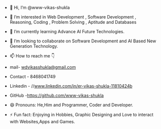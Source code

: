 - 👋 Hi, I’m @www-vikas-shukla
- 👀 I’m interested in Web Development , Software Development , Reasoning, Coding , Problem Solving , Aptitude and Databases
- 🌱 I’m currently learning Advance AI Future Technologies.
- 💞️ I’m looking to collaborate on Software Development and AI Based New Generation Technology.
- 📫 How to reach me 👇

-  mail- wdvikasshukla@gmail.com
  
- Contact - 8468041749

- Linkedin - //www.linkedin.com/in/er-vikas-shukla-11810424b

- GitHub -https://github.com/www-vikas-shukla

- 😄 Pronouns: He,Him and Programmer, Coder and Developer.
- ⚡ Fun fact: Enjoying in Hobbies, Graphic Designing and Love to interact with Websites,Apps and Games.

<!---
www-vikas-shukla/www-vikas-shukla is a ✨ special ✨ repository because its `README.md` (this file) appears on your GitHub profile.
You can click the Preview link to take a look at your changes.
--->
